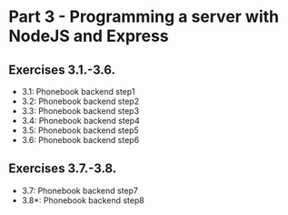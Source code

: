 # Part 3 - Programming a server with NodeJS and Express

## Exercises 3.1.-3.6.

- 3.1: Phonebook backend step1
- 3.2: Phonebook backend step2
- 3.3: Phonebook backend step3
- 3.4: Phonebook backend step4
- 3.5: Phonebook backend step5
- 3.6: Phonebook backend step6

## Exercises 3.7.-3.8.

- 3.7: Phonebook backend step7
- 3.8\*: Phonebook backend step8
